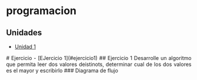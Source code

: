 # programacion
## Unidades
- [Unidad 1](Unidad-1)
<div align= "justify">
# Ejercicio
- [EJercicio 1](#ejercicio1)
## Ejercicio 1 <a name="ejercicio1"></a>
Desarrolle un algoritmo que permita leer dos valores deistinots, determinar cual de los dos valores es el mayor y escribirlo
### Diagrama de flujo
</div>